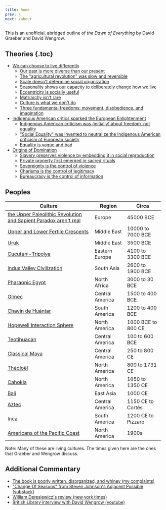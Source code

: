 ```yaml
---
title: home
prev: /
next: /about
---
```


This is an unofficial, abridged outline of *the Dawn of Everything* by David Graeber and David Wengrow.

## Theories {.toc}

- [We can choose to live differently](/live-differently)
  - [Our past is more diverse than our present](/diverse)
  - [The "agricultural revolution" was slow and reversible](/agricultural-revolution)
  - [Scale doesn't determine social organization](/scale)
  - [Seasonality shows our capacity to deliberately change how we live](/seasonality)
  - [Eccentricity is socially useful](/eccentricity)
  - [Matriarchy isn't rare](/matriarchy)
  - [Culture is what we don't do](/schismogensis)
  - [Three fundamental freedoms: movement, disobedience, and imagination](/freedom)
- [Indigenous American critics sparked the European Enlightenment](/enlightenment)
  - [Indigenous American criticism was (initially) about freedom, not equality](/indigenous-critique)
  - ["Social Equality" was invented to neutralize the Indigenous American criticism of European society](/evolutionism)
  - [Equality is vague and bad](/equality)
- [Origins of Domination](/domination)
  - [Slavery preserves violence by embedding it in social reproduction](/slavery)
  - [Private property first emerged in sacred rituals](/property)
  - [Sovereignty is the control of violence](/sovereignty)
  - [Charisma is the control of legitimacy](/charisma)
  - [Bureaucracy is the control of information](/bureaucracy)

## Peoples

Culture | Region | Circa
-- | -- | --
[the Upper Paleolithic Revolution and Sapient Paradox aren't real](/paleolithic-revolution) | Europe | 45000 BCE
[Upper and Lower Fertile Crescents](fertile-crescents) | Middle East | 10000 to 7000 BCE
[Uruk](/uruk) | Middle East |  3500 BCE
[Cucuteni-Tripolye](/cucuteni-tripolye) | Eastern Europe | 4100 to 3300 BCE
[Indus Valley Civilization](/indus-valley) | South Asia | 2600 to 1900 BCE
[Pharaonic Egypt](/egypt) | North Africa | 3000 to 30 BCE
[Olmec](/olmec) | Central America | 1500 to 400 BCE
[Chavín de Huántar](/chavin) | South America | 1200 to 400 BCE
[Hopewell Interaction Sphere](/hopewell) | North America | 1000 BCE to 800 CE
[Teotihuacan](/teotihuacan) | Central America | 100 to 600 BCE
[Classical Maya](/maya) | Central America | 250 to 800 CE
[Théoloël](/theoloel) | North America | 800 to 1731 CE
[Cahokia](/cahokia) | North America | 1050 to 1350 CE
[Bali](/bali) | East Asia | 1000 CE
[Aztec](/aztec) | Central America | 1150 CE to Cortés
[Inca](/inca) | South America | 1200 CE to Pizzaro
[Americans of the Pacific Coast](/pacific) | North America | 1900s

Note: Many of these are living cultures. The times given here are the ones that Graeber and Wengrow discuss.

## Additional Commentary

- [The book is poorly written, disorganized, and whiney (my complaints)](/complaints)
- ["Change Of Seasons" from Steven Johnson's Adjacent Possible (substack)](https://adjacentpossible.substack.com/p/change-of-seasons)
- [William Deresiewicz's review (new york times)](https://www.nytimes.com/2021/10/31/arts/dawn-of-everything-graeber-wengrow.html)
- [British Library interview with David Wengrow (youtube)](https://www.youtube.com/watch?v=pkm-BhtjASs)
